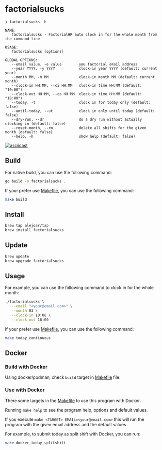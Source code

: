 # factorialsucks

```shell
❯ factorialsucks -h

NAME:
   factorialsucks - FactorialHR auto clock in for the whole month from the command line

USAGE:
   factorialsucks [options]

GLOBAL OPTIONS:
   --email value, -e value        you factorial email address
   --year YYYY, -y YYYY           clock-in year YYYY (default: current year)
   --month MM, -m MM              clock-in month MM (default: current month)
   --clock-in HH:MM, --ci HH:MM   clock-in time HH:MM (default: "10:00")
   --clock-out HH:MM, --co HH:MM  clock-in time HH:MM (default: "18:00")
   --today, -t                    clock in for today only (default: false)
   --until-today, --ut            clock in only until today (default: false)
   --dry-run, --dr                do a dry run without actually clocking in (default: false)
   --reset-month, --rm            delete all shifts for the given month (default: false)
   --help, -h                     show help (default: false)
```

[![asciicast](https://asciinema.org/a/1wj0X77lfeHqYWZKp2YY86Xux.svg)](https://asciinema.org/a/1wj0X77lfeHqYWZKp2YY86Xux)

## Build

For native build, you can use the following command:

```bash
go build -o factorialsucks .
```

If your prefer use [Makefile], you can use the following command:

```bash
make build
```

## Install

```bash
brew tap alejoar/tap
brew install factorialsucks
```

## Update

```bash
brew update
brew upgrade factorialsucks
```

## Usage

For example, you can use the following command to clock in for the whole month:

```bash
./factorialsucks \
   --email "<your@email.com>" \
   --month 03 \
   --clock-in 10:00 \
   --clock-out 18:00
```

If your prefer use [Makefile], you can use the following command:

```bash
make today_continuous
```

## Docker

### Build with Docker

Using docker/podman, check `build` target in [Makefile] file.

### Use with Docker

There some targets in the [Makefile] to use this program with Docker.

Running `make help` to see the program help, options and default values.

If you execute `make <TARGET> EMAIL=<your@email.com>` this will run the program with the given email address and the default values.

For example, to submit today as split shift with Docker, you can run:

```bash
make docker_today_splitshift
```

[Makefile]: ./Makefile
